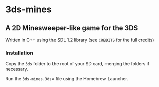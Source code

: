 # 3ds-mines
## A 2D Minesweeper-like game for the 3DS

Written in C++ using the SDL 1.2 library (see `CREDITS` for the full credits)
	
### Installation

Copy the `3ds` folder to the root of your SD card, merging the folders
if necessary.

Run the `3ds-mines.3dsx` file using the Homebrew Launcher.
